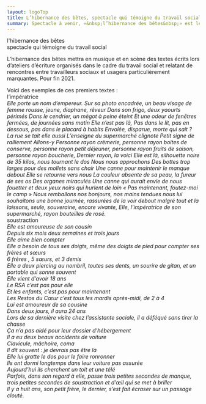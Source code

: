 ```yaml
---
layout: logoTop
title: L’hibernance des bêtes, spectacle qui témoigne du travail social
summary: Spectacle à venir, «&nbsp;l’hibernance des bêtes&nbsp;» est le résultat d’ateliers d’écriture menés auprès de travailleurs sociaux qui témoignent de rencontres marquantes avec certains de leurs usagers et qui leur ont fait vivre quelque chose de puissant, de troublant, et de difficilement communicable.
---
```


<div class="Motto">l'hibernance des bêtes</div> 
<div class="MottoSmaller">spectacle qui témoigne du travail social</div>

<!-- <div class="all-across">
  <img src="https://res.cloudinary.com/dnxcesebo/image/upload/r_10,q_auto,f_auto,w_600/v1527697622/chien_de_neige_pd86r5.jpg"/>
</div> -->
<p class="intro-text">L’hibernance des bêtes mettra en musique et en scène des textes écrits lors d’ateliers d’écriture organisés dans le cadre du travail social et relatant de rencontres entre travailleurs sociaux et usagers particulièrement marquantes. Pour fin 2021.</p>

<div class="MottoSmaller">Voici des exemples de ces premiers textes :</div>

<div class="Motto">l’impératrice</div>

<div class="quote"><em>Elle porte un nom d’empereur.  
Sur sa photo encadrée, un beau visage de femme rousse, jeune, diaphane, rêveur  
Dans son frigo, deux yaourts périmés  
Dans le cendrier, un mégot à peine éteint  
Et une odeur de fenêtres fermées, de journées sans matin  
Elle n’est pas là,   
Pas dans le  lit, pas en dessous, pas dans le placard à habits  
Envolée, disparue, morte qui sait ?   
La rue se tait elle aussi  
L’enseigne du supermarché clignote  
Petit signe de ralliement  
Allons-y  
Personne rayon crèmerie, personne rayon boites de conserve, personne rayon petit déjeuner, personne rayon fruits de saison, personne rayon boucherie,  
Dernier rayon, la voici  
Elle est là, silhouette noire de 35 kilos, nous tournant le dos  
Nous nous approchons  
Des bottes trop larges pour des mollets sans chair  
Une canne pour maintenir le manque debout  
Elle se retourne vers nous  
La couleur absente de sa peau, la fureur de ses os   
Des organes miraculés  
Une canne qui aurait envie de nous fouetter  
et deux yeux noirs qui hurlent de loin  
«&nbsp;Pas maintenant, foutez-moi le camp&nbsp;»  
Nous remballons nos bonjours, nos mains tendues
nous lui souhaitons une bonne journée, rassurées de la voir debout malgré tout  
et la laissons, seule, souveraine, encore vivante,  
Elle, l’impératrice de son supermarché, rayon bouteilles de rosé.</em></div>

<div class="Motto">soustraction</div>

<div class="quote"><em>Elle est amoureuse de son cousin  
<br> Depuis six mois deux semaines et trois jours  
<br> Elle aime bien compter  
<br> Elle a besoin de tous ses doigts, même des doigts de pied pour compter ses frères et sœurs  
<br> 6 frères , 5 sœurs, et 3 demis  
<br> Elle a deux piercing au nombril, toutes ses dents, un sourire de gitan, et un portable qui sonne souvent  
<br> Elle vient d’avoir 18 ans  
<br> Le RSA c’est pas pour elle  
<br> Et les enfants, c’est pas pour maintenant  
<br> Les Restos du Cœur c’est tous les mardis après-midi, de 2 à 4  
<br> Lui est amoureux de sa cousine  
<br> Dans deux jours, il aura 24 ans  
<br> Lors de sa dernière visite chez l’assistante sociale, il a déféqué sans tirer la chasse  
<br> Ça n’a pas aidé pour leur dossier d’hébergement  
<br> Il a eu deux beaux accidents de voiture  
<br> Clavicule, mâchoire, coma  
<br> Il dit souvent : je devrais pas être là  
<br> Elle lui gratte le dos pour le faire ronronner  
<br> Ils ont dormi longtemps dans leur voiture pas assurée  
<br> Aujourd’hui ils cherchent un toit et une télé  
<br> Parfois, dans son regard à elle, passe trois petites secondes de manque, trois petites secondes de soustraction et d’œil qui se met à briller  
<br> Il y a huit ans, son petit frère, le dernier, s’est fait écraser sur un passage clouté.</em></div>

